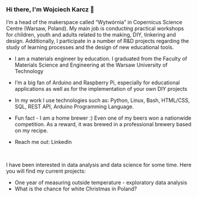 ### Hi there, I'm Wojciech Karcz 👋

I’m a head of the makerspace called “Wytwórnia” in Copernicus Science Centre (Warsaw, Poland). My main job is conducting practical workshops for children, youth and adults related to the making, DIY, tinkering and design. Additionally, I participate in a number of R&D projects regarding the study of learning processes and the design of new educational tools.

- I am a materials engineer by education. I graduated from the Faculty of Materials Science and Engineering at the Warsaw University of Technology

- I’m a big fan of Arduino and Raspberry Pi, especially for educational applications as well as for the implementation of your own DIY projects

- In my work I use technologies such as: Python, Linux, Bash, HTML/CSS, SQL, REST API, Arduino Programming Language.

- Fun fact - I am a home brewer :) Even one of my beers won a nationwide competition. As a reward, it was brewed in a professional brewery based on my recipe.

- Reach me out: LinkedIn

<br>

I have been interested in data analysis and data science for some time. Here you will find my current projects:

- One year of measuring outside temperature - exploratory data analysis
- What is the chance for white Christmas in Poland?






<!--
**wojciechkarcz/wojciechkarcz** is a ✨ _special_ ✨ repository because its `README.md` (this file) appears on your GitHub profile.

Here are some ideas to get you started:

- 🔭 I’m currently working on ...
- 🌱 I’m currently learning ...
- 👯 I’m looking to collaborate on ...
- 🤔 I’m looking for help with ...
- 💬 Ask me about ...
- 📫 How to reach me: ...
- 😄 Pronouns: ...
- ⚡ Fun fact: ...
-->
